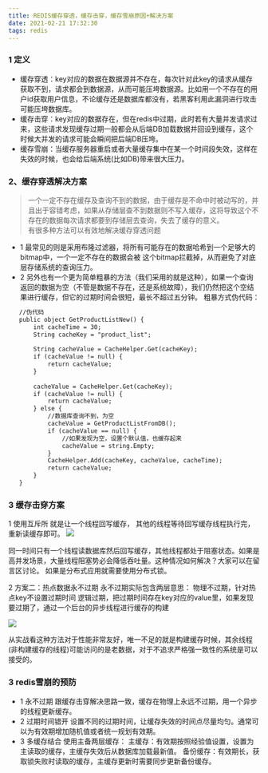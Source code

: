 ```yaml
---
title: REDIS缓存穿透，缓存击穿，缓存雪崩原因+解决方案
date: 2021-02-21 17:32:30
tags: redis
---
```

### 1 定义
  + 缓存穿透：key对应的数据在数据源并不存在，每次针对此key的请求从缓存获取不到，请求都会到数据源，从而可能压垮数据源。比如用一个不存在的用户id获取用户信息，不论缓存还是数据库都没有，若黑客利用此漏洞进行攻击可能压垮数据库。
  + 缓存击穿：key对应的数据存在，但在redis中过期，此时若有大量并发请求过来，这些请求发现缓存过期一般都会从后端DB加载数据并回设到缓存，这个时候大并发的请求可能会瞬间把后端DB压垮。
  + 缓存雪崩：当缓存服务器重启或者大量缓存集中在某一个时间段失效，这样在失效的时候，也会给后端系统(比如DB)带来很大压力。
  
### 2、缓存穿透解决方案

>   一个一定不存在缓存及查询不到的数据，由于缓存是不命中时被动写的，并且出于容错考虑，如果从存储层查不到数据则不写入缓存，这将导致这个不存在的数据每次请求都要到存储层去查询，失去了缓存的意义。   
   有很多种方法可以有效地解决缓存穿透问题
   
  + 1 最常见的则是采用布隆过滤器，将所有可能存在的数据哈希到一个足够大的bitmap中，一个一定不存在的数据会被 这个bitmap拦截掉，从而避免了对底层存储系统的查询压力。
  + 2 另外也有一个更为简单粗暴的方法（我们采用的就是这种），如果一个查询返回的数据为空（不管是数据不存在，还是系统故障），我们仍然把这个空结果进行缓存，但它的过期时间会很短，最长不超过五分钟。
      粗暴方式伪代码：
```xml
   //伪代码
   public object GetProductListNew() {
       int cacheTime = 30;
       String cacheKey = "product_list";
   
       String cacheValue = CacheHelper.Get(cacheKey);
       if (cacheValue != null) {
           return cacheValue;
       }
   
       cacheValue = CacheHelper.Get(cacheKey);
       if (cacheValue != null) {
           return cacheValue;
       } else {
           //数据库查询不到，为空
           cacheValue = GetProductListFromDB();
           if (cacheValue == null) {
               //如果发现为空，设置个默认值，也缓存起来
               cacheValue = string.Empty;
           }
           CacheHelper.Add(cacheKey, cacheValue, cacheTime);
           return cacheValue;
       }
   }

```

### 3 缓存击穿方案
1 使用互斥所
就是让一个线程回写缓存， 其他的线程等待回写缓存线程执行完，重新读缓存即可。
![](/../../static/redis/redis-缓存击穿.png)

同一时间只有一个线程读数据库然后回写缓存，其他线程都处于阻塞状态。如果是高并发场景，大量线程阻塞势必会降低吞吐量。这种情况如何解决？大家可以在留言区讨论。
如果是分布式应用就需要使用分布式锁。

2 方案二：热点数据永不过期
 永不过期实际包含两层意思：
 物理不过期，针对热点key不设置过期时间
 逻辑过期，把过期时间存在key对应的value里，如果发现要过期了，通过一个后台的异步线程进行缓存的构建
 
 ![](/../../static/redis/redis-缓存击穿-2.png)
 
 从实战看这种方法对于性能非常友好，唯一不足的就是构建缓存时候，其余线程(非构建缓存的线程)可能访问的是老数据，对于不追求严格强一致性的系统是可以接受的。




### 3 redis雪崩的预防
  + 1 永不过期 跟缓存击穿解决思路一致，缓存在物理上永远不过期，用一个异步的线程更新缓存。
  + 2 过期时间错开 设置不同的过期时间，让缓存失效的时间点尽量均匀。通常可以为有效期增加随机值或者统一规划有效期。
  + 3 多缓存结合
 使用主备两层缓存：
 主缓存：有效期按照经验值设置，设置为主读取的缓存，主缓存失效后从数据库加载最新值。
 备份缓存：有效期长，获取锁失败时读取的缓存，主缓存更新时需要同步更新备份缓存。
 

